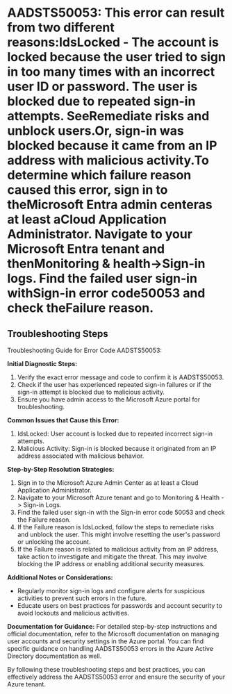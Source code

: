 # AADSTS50053: This error can result from two different reasons:IdsLocked - The account is locked because the user tried to sign in too many times with an incorrect user ID or password. The user is blocked due to repeated sign-in attempts. SeeRemediate risks and unblock users.Or, sign-in was blocked because it came from an IP address with malicious activity.To determine which failure reason caused this error, sign in to theMicrosoft Entra admin centeras at least aCloud Application Administrator.  Navigate to your Microsoft Entra tenant and thenMonitoring & health->Sign-in logs.  Find the failed user sign-in withSign-in error code50053 and check theFailure reason.


## Troubleshooting Steps
Troubleshooting Guide for Error Code AADSTS50053:

**Initial Diagnostic Steps:**
1. Verify the exact error message and code to confirm it is AADSTS50053.
2. Check if the user has experienced repeated sign-in failures or if the sign-in attempt is blocked due to malicious activity.
3. Ensure you have admin access to the Microsoft Azure portal for troubleshooting.

**Common Issues that Cause this Error:**
1. IdsLocked: User account is locked due to repeated incorrect sign-in attempts.
2. Malicious Activity: Sign-in is blocked because it originated from an IP address associated with malicious behavior.

**Step-by-Step Resolution Strategies:**
1. Sign in to the Microsoft Azure Admin Center as at least a Cloud Application Administrator.
2. Navigate to your Microsoft Azure tenant and go to Monitoring & Health -> Sign-in Logs.
3. Find the failed user sign-in with the Sign-in error code 50053 and check the Failure reason.
4. If the Failure reason is IdsLocked, follow the steps to remediate risks and unblock the user. This might involve resetting the user's password or unlocking the account.
5. If the Failure reason is related to malicious activity from an IP address, take action to investigate and mitigate the threat. This may involve blocking the IP address or enabling additional security measures.

**Additional Notes or Considerations:**
- Regularly monitor sign-in logs and configure alerts for suspicious activities to prevent such errors in the future.
- Educate users on best practices for passwords and account security to avoid lockouts and malicious activities.

**Documentation for Guidance:**
For detailed step-by-step instructions and official documentation, refer to the Microsoft documentation on managing user accounts and security settings in the Azure portal. You can find specific guidance on handling AADSTS50053 errors in the Azure Active Directory documentation as well.

By following these troubleshooting steps and best practices, you can effectively address the AADSTS50053 error and ensure the security of your Azure tenant.